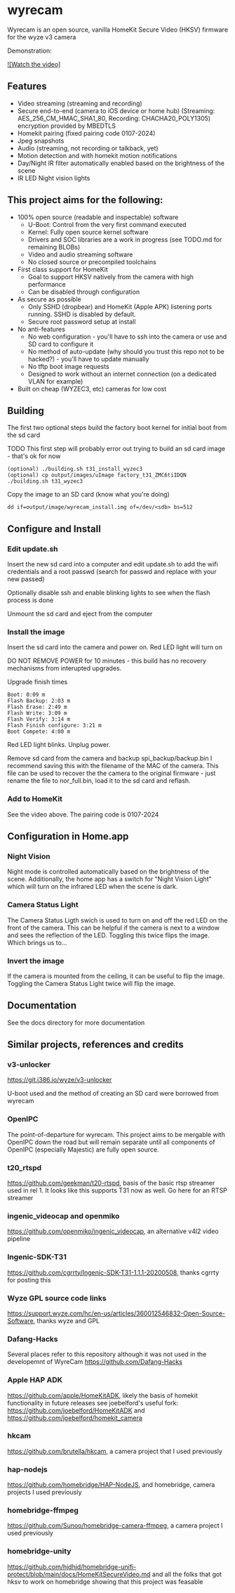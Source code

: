 # wyrecam
Wyrecam is an open source, vanilla HomeKit Secure Video (HKSV) firmware for the wyze v3 camera

Demonstration:

[![Watch the video]](https://github.com/user-attachments/assets/de1e8832-b0f6-4e12-b284-b7f8cb89f500)


## Features
* Video streaming (streaming and recording) 
* Secure end-to-end (camera to iOS device or home hub) (Streaming: AES_256_CM_HMAC_SHA1_80, Recording: CHACHA20_POLY1305) encryption provided by MBEDTLS
* Homekit pairing (fixed pairing code 0107-2024)
* Jpeg snapshots 
* Audio (streaming, not recording or talkback, yet)
* Motion detection and with homekit motion notifications
* Day/Night IR filter automatically enabled based on the brightness of the scene
* IR LED Night vision lights

## This project aims for the following:
* 100% open source (readable and inspectable) software 
	* U-Boot: Control from the very first command executed
	* Kernel: Fully open source kernel software
	* Drivers and SOC libraries are a work in progress (see TODO.md for remaining BLOBs)
	* Video and audio streaming software
	* No closed source or precompiled toolchains
* First class support for HomeKit
	* Goal to support HKSV natively from the camera with high performance
	* Can be disabled through configuration
* As secure as possible
	* Only SSHD (dropbear) and HomeKit (Apple APK) listening ports running.  SSHD is disabled by default.
	* Secure root password setup at install
* No anti-features
	* No web configuration - you'll have to ssh into the camera or use and SD card to configure it
	* No method of auto-update (why should you trust this repo not to be hacked?) - you'll have to update manually
	* No tftp boot image requests
	* Designed to work without an internet connection (on a dedicated VLAN for example)
* Built on cheap (WYZEC3, etc) cameras for low cost

## Building
The first two optional steps build the factory boot kernel for initial boot from the sd card

TODO This first step will probably error out trying to build an sd card image - that's ok for now
```
(optional) ./building.sh t31_install_wyzec3
(optional) cp output/images/uImage factory_t31_ZMC6tiIDQN
./building.sh t31_wyzec3
```
Copy the image to an SD card (know what you're doing)
```
dd if=output/image/wyrecam_install.img of=/dev/<sdb> bs=512
```

## Configure and Install

### Edit update.sh
Insert the new sd card into a computer and edit update.sh to add the wifi credentials and a root passwd (search for passwd and replace with your new passed)

Optionally disable ssh and enable blinking lights to see when the flash process is done

Unmount the sd card and eject from the computer

### Install the image

Insert the sd card into the camera and power on.  Red LED light will turn on

DO NOT REMOVE POWER for 10 minutes - this build has no recovery mechanisms from interupted upgrades.

Upgrade finish times
```
Boot: 0:09 m
Flash Backup: 2:03 m
Flash Erase: 2:49 m
Flash Write: 3:09 m
Flash Verify: 3:14 m
Flash Finish configure: 3:21 m
Boot Compete: 4:00 m
```

Red LED light blinks.  Unplug power.

Remove sd card from the camera and backup spi_backup/backup.bin  I recommend saving this with the filename of the MAC of the camera.  This file can be used to recover the the camera to the original firmware - just rename the file to nor_full.bin, load it to the sd card and reflash.

### Add to HomeKit
See the video above.  The pairing code is 0107-2024

## Configuration in Home.app
### Night Vision
Night mode is controlled automatically based on the brightness of the scene.  Additionally, the home app has a switch for "Night Vision Light" which will turn on the infrared LED when the scene is dark.

### Camera Status Light
The Camera Status Ligth swich is used to turn on and off the red LED on the front of the camera.  This can be helpful if the camera is next to a window and sees the reflection of the LED. Toggling this twice flips the image. Which brings us to...

### Invert the image
If the camera is mounted from the ceiling, it can be useful to flip the image.  Toggling the Camera Status Light twice will flip the image.


## Documentation
See the docs directory for more documentation

## Similar projects, references and credits
### v3-unlocker
https://git.i386.io/wyze/v3-unlocker

U-boot used and the method of creating an SD card were borrowed from wyrecam

### OpenIPC
The point-of-departure for wyrecam.  This project aims to be mergable with OpenIPC down the road but will remain separate until all components of OpenIPC (especially Majestic) are fully open source.

### t20_rtspd
https://github.com/geekman/t20-rtspd, basis of the basic rtsp streamer used in rel 1.  It looks like this supports T31 now as well.  Go here for an RTSP streamer

### ingenic_videocap and openmiko
https://github.com/openmiko/ingenic_videocap, an alternative v4l2 video pipeline 

### Ingenic-SDK-T31
https://github.com/cgrrty/Ingenic-SDK-T31-1.1.1-20200508, thanks cgrrty for posting this

### Wyze GPL source code links
https://support.wyze.com/hc/en-us/articles/360012546832-Open-Source-Software, thanks wyze and GPL

### Dafang-Hacks
Several places refer to this repository although it was not used in the developemnt of WyreCam
https://github.com/Dafang-Hacks

### Apple HAP ADK
https://github.com/apple/HomeKitADK, likely the basis of homekit functionality in future releases
see joebelford's useful fork: https://github.com/joebelford/HomeKitADK and https://github.com/joebelford/homekit_camera

### hkcam
https://github.com/brutella/hkcam, a camera project that I used previously

### hap-nodejs
https://github.com/homebridge/HAP-NodeJS, and homebridge, camera projects I used previously

### homebridge-ffmpeg
https://github.com/Sunoo/homebridge-camera-ffmpeg, a camera project I used previously

### homebridge-unity
https://github.com/hjdhjd/homebridge-unifi-protect/blob/main/docs/HomeKitSecureVideo.md and all the folks that got hksv to work on homebridge showing that this project was feasable



